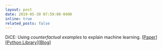 ```yaml
---
layout: post
date: 2019-05-30 07:59:00-0400
inline: true
related_posts: false
---
```


DiCE: Using _counterfactual examples_ to explain machine learning. [[Paper](http://arxiv.org/abs/1905.07697)][[Python Library](https://github.com/Microsoft/DiCE)][[Blog](https://www.microsoft.com/en-us/research/blog/open-source-library-provides-explanation-for-machine-learning-through-diverse-counterfactuals/)]
